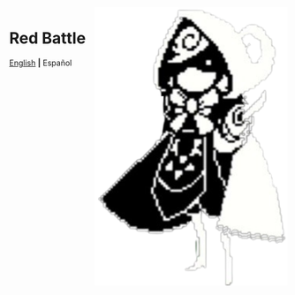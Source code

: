 <img align="right" src="https://github.com/IceForClass/Red-Battle/blob/main/imagenes/RedHard/Red_hard_0-removebg-preview.png" width="350" alt="Red Battle">


# Red Battle

[English](README.md) **|** Español